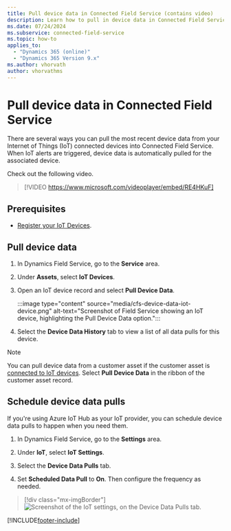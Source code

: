 ```yaml
---
title: Pull device data in Connected Field Service (contains video)
description: Learn how to pull in device data in Connected Field Service for Dynamics 365 Field Service.
ms.date: 07/24/2024
ms.subservice: connected-field-service
ms.topic: how-to
applies_to: 
  - "Dynamics 365 (online)"
  - "Dynamics 365 Version 9.x"
ms.author: vhorvath
author: vhorvathms
---
```


# Pull device data in Connected Field Service

There are several ways you can pull the most recent device data from your Internet of Things (IoT) connected devices into Connected Field Service. When IoT alerts are triggered, device data is automatically pulled for the associated device.

Check out the following video.

> [!VIDEO https://www.microsoft.com/videoplayer/embed/RE4HKuF]

## Prerequisites

- [Register your IoT Devices](cfs-register-devices.md).

## Pull device data

1. In Dynamics Field Service, go to the **Service** area.  

1. Under **Assets**, select **IoT Devices**.  
  
1. Open an IoT device record and select **Pull Device Data**.

   :::image type="content" source="media/cfs-device-data-iot-device.png" alt-text="Screenshot of Field Service showing an IoT device, highlighting the Pull Device Data option.":::

1. Select the **Device Data History** tab to view a list of all data pulls for this device.

> [!Note]
> You can pull device data from a customer asset if the customer asset is [connected to IoT devices](cfs-register-devices.md#connect-to-asset). Select **Pull Device Data** in the ribbon of the customer asset record.

## Schedule device data pulls

If you're using Azure IoT Hub as your IoT provider, you can schedule device data pulls to happen when you need them.

1. In Dynamics Field Service, go to the **Settings** area.  

1. Under **IoT**, select **IoT Settings**.

1. Select the **Device Data Pulls** tab.

1. Set **Scheduled Data Pull** to **On**. Then configure the frequency as needed.

> [!div class="mx-imgBorder"]
> ![Screenshot of the IoT settings, on the Device Data Pulls tab.](./media/cfs-device-pulls-schedule.png)


[!INCLUDE[footer-include](../includes/footer-banner.md)]
